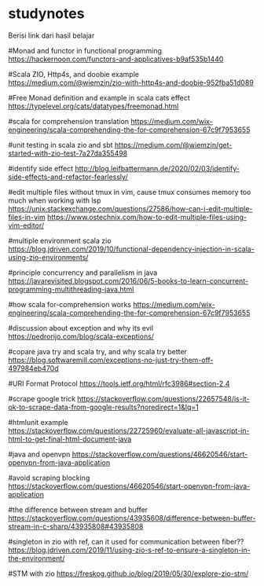 # studynotes
Berisi link dari hasil belajar

#Monad and functor in functional programming
https://hackernoon.com/functors-and-applicatives-b9af535b1440

#Scala ZIO, Http4s, and doobie example
https://medium.com/@wiemzin/zio-with-http4s-and-doobie-952fba51d089

#Free Monad definition and example in scala cats effect
https://typelevel.org/cats/datatypes/freemonad.html

#scala for comprehension translation
https://medium.com/wix-engineering/scala-comprehending-the-for-comprehension-67c9f7953655

#unit testing in scala zio and sbt
https://medium.com/@wiemzin/get-started-with-zio-test-7a27da355498

#identify side effect
http://blog.leifbattermann.de/2020/02/03/identify-side-effects-and-refactor-fearlessly/

#edit multiple files without tmux in vim, cause tmux consumes memory too much when working with lsp
https://unix.stackexchange.com/questions/27586/how-can-i-edit-multiple-files-in-vim
https://www.ostechnix.com/how-to-edit-multiple-files-using-vim-editor/

#multiple environment scala zio
https://blog.jdriven.com/2019/10/functional-dependency-injection-in-scala-using-zio-environments/

#principle concurrency and parallelism in java
https://javarevisited.blogspot.com/2016/06/5-books-to-learn-concurrent-programming-multithreading-java.html

#how scala for-comprehension works
https://medium.com/wix-engineering/scala-comprehending-the-for-comprehension-67c9f7953655

#discussion about exception and why its evil
https://pedrorijo.com/blog/scala-exceptions/

#copare java try and scala try, and why scala try better
https://blog.softwaremill.com/exceptions-no-just-try-them-off-497984eb470d

#URI Format Protocol
https://tools.ietf.org/html/rfc3986#section-2.4

#scrape google trick
https://stackoverflow.com/questions/22657548/is-it-ok-to-scrape-data-from-google-results?noredirect=1&lq=1

#htmlunit example
https://stackoverflow.com/questions/22725960/evaluate-all-javascript-in-html-to-get-final-html-document-java

#java and openvpn
https://stackoverflow.com/questions/46620546/start-openvpn-from-java-application

#avoid scraping blocking
https://stackoverflow.com/questions/46620546/start-openvpn-from-java-application

#the difference between stream and buffer
https://stackoverflow.com/questions/43935608/difference-between-buffer-stream-in-c-sharp/43935808#43935808

#singleton in zio with ref, can it used for communication between fiber??
https://blog.jdriven.com/2019/11/using-zio-s-ref-to-ensure-a-singleton-in-the-environment/

#STM with zio
https://freskog.github.io/blog/2019/05/30/explore-zio-stm/
